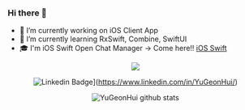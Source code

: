 ### Hi there 👋
- 🔭 I’m currently working on iOS Client App
- 🌱 I’m currently learning RxSwift, Combine, SwiftUI
- :mortar_board: I'm iOS Swift Open Chat Manager -> Come here!! [iOS Swift](https://ios-swift.notion.site/iOS-Swift-8054f9ce4e4d4f96960a7058abcc3cd8) 


<div align=center>

<a href="https://velog.io/@dding_ji">
    <img 
        src="http://img.shields.io/badge/-Velog-00aaa7?style=flat&logo=Vector Logo Zone&link=https://https://velog.io/@yukh0906"
        style="height : auto; margin-left : 10px; margin-right : 10px;"/>
</a>

![Linkedin Badge](https://img.shields.io/badge/-LinkedIn-blue?style=flat-square&logo=Linkedin&logoColor=white&link=https://www.linkedin.com/in/seong-yun-byeon-8183a8113/)](https://www.linkedin.com/in/YuGeonHui/)

![YuGeonHui github stats](https://github-readme-stats.vercel.app/api?username=YuGeonHui&show_icons=true&theme=radical)
</div>


